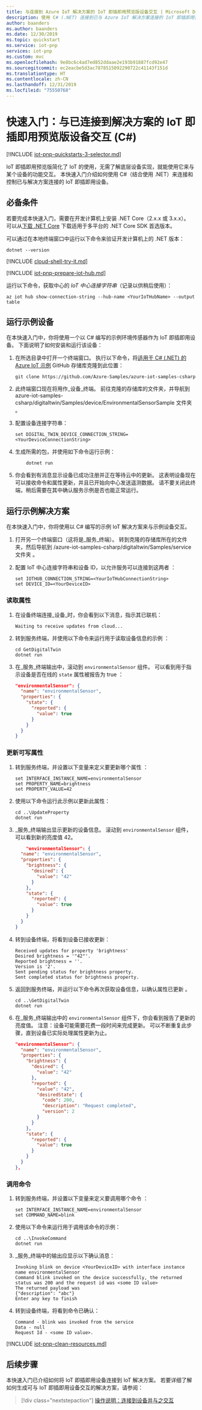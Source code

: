 ```yaml
---
title: 与连接到 Azure IoT 解决方案的 IoT 即插即用预览版设备交互 | Microsoft Docs
description: 使用 C# (.NET) 连接到已与 Azure IoT 解决方案连接的 IoT 即插即用预览版设备并与之交互。
author: baanders
ms.author: baanders
ms.date: 12/30/2019
ms.topic: quickstart
ms.service: iot-pnp
services: iot-pnp
ms.custom: mvc
ms.openlocfilehash: 9e8bc6c4ad7ed852ddaae2e193b91887fcd92e47
ms.sourcegitcommit: ec2eacbe5d3ac7878515092290722c41143f151d
ms.translationtype: HT
ms.contentlocale: zh-CN
ms.lasthandoff: 12/31/2019
ms.locfileid: "75550768"
---
```

# <a name="quickstart-interact-with-an-iot-plug-and-play-preview-device-thats-connected-to-your-solution-c"></a>快速入门：与已连接到解决方案的 IoT 即插即用预览版设备交互 (C#)

[!INCLUDE [iot-pnp-quickstarts-3-selector.md](../../includes/iot-pnp-quickstarts-3-selector.md)]

IoT 即插即用预览版简化了 IoT 的使用，无需了解底层设备实现，就能使用它来与某个设备的功能交互。 本快速入门介绍如何使用 C#（结合使用 .NET）来连接和控制已与解决方案连接的 IoT 即插即用设备。

## <a name="prerequisites"></a>必备条件

若要完成本快速入门，需要在开发计算机上安装 .NET Core（2.x.x 或 3.x.x）。 可以从[下载 .NET Core](https://dotnet.microsoft.com/download/dotnet-core/) 下载适用于多平台的 .NET Core SDK 首选版本。

可以通过在本地终端窗口中运行以下命令来验证开发计算机上的 .NET 版本： 

```cmd/sh
dotnet --version
```

[!INCLUDE [cloud-shell-try-it.md](../../includes/cloud-shell-try-it.md)]

[!INCLUDE [iot-pnp-prepare-iot-hub.md](../../includes/iot-pnp-prepare-iot-hub.md)]

运行以下命令，获取中心的 _IoT 中心连接字符串_（记录以供稍后使用）：

```azurecli-interactive
az iot hub show-connection-string --hub-name <YourIoTHubName> --output table
```

## <a name="run-the-sample-device"></a>运行示例设备

在本快速入门中，你将使用一个以 C# 编写的示例环境传感器作为 IoT 即插即用设备。 下面说明了如何安装和运行该设备：

1. 在所选目录中打开一个终端窗口。 执行以下命令，将[适用于 C# (.NET) 的 Azure IoT 示例](https://github.com/Azure-Samples/azure-iot-samples-csharp) GitHub 存储库克隆到此位置：

    ```cmd/sh
    git clone https://github.com/Azure-Samples/azure-iot-samples-csharp
    ```

1. 此终端窗口现在将用作_设备_终端。 前往克隆的存储库的文件夹，并导航到 azure-iot-samples-csharp/digitaltwin/Samples/device/EnvironmentalSensorSample 文件夹  。

1. 配置设备连接字符串： 

    ```cmd/sh
    set DIGITAL_TWIN_DEVICE_CONNECTION_STRING=<YourDeviceConnectionString>
    ```

1. 生成所需的包，并使用如下命令运行示例：

    ```cmd\sh
        dotnet run
    ```

1. 你会看到有消息显示设备已成功注册并正在等待云中的更新。 这表明设备现在可以接收命令和属性更新，并且已开始向中心发送遥测数据。 请不要关闭此终端，稍后需要在其中确认服务示例是否也能正常运行。

## <a name="run-the-sample-solution"></a>运行示例解决方案

在本快速入门中，你将使用以 C# 编写的示例 IoT 解决方案来与示例设备交互。

1. 打开另一个终端窗口（这将是_服务_终端）。 转到克隆的存储库所在的文件夹，然后导航到 /azure-iot-samples-csharp/digitaltwin/Samples/service 文件夹  。

1. 配置 IoT 中心连接字符串和设备 ID，以允许服务可以连接到这两者   ：

    ```cmd/sh
    set IOTHUB_CONNECTION_STRING=<YourIoTHubConnectionString>
    set DEVICE_ID=<YourDeviceID>
    ```

### <a name="read-a-property"></a>读取属性

1. 在设备终端连接_设备_时，你会看到以下消息，指示其已联机：

    ```cmd/sh
    Waiting to receive updates from cloud...
    ```

1. 转到服务终端，并使用以下命令来运行用于读取设备信息的示例  ：

    ```cmd/sh
    cd GetDigitalTwin
    dotnet run
    ```

1. 在_服务_终端输出中，滚动到 `environmentalSensor` 组件。 可以看到用于指示设备是否在线的 `state` 属性被报告为 true  ：

    ```JSON
    "environmentalSensor": {
      "name": "environmentalSensor",
      "properties": {
        "state": {
          "reported": {
            "value": true
          }
        }
      }
    }
    ```

### <a name="update-a-writable-property"></a>更新可写属性

1. 转到服务终端，并设置以下变量来定义要更新哪个属性  ：
    ```cmd/sh
    set INTERFACE_INSTANCE_NAME=environmentalSensor
    set PROPERTY_NAME=brightness
    set PROPERTY_VALUE=42
    ```

1. 使用以下命令运行此示例以更新此属性：

    ```cmd/sh
    cd ..\UpdateProperty
    dotnet run
    ```

1. _服务_终端输出显示更新的设备信息。 滚动到 `environmentalSensor` 组件，可以看到新的亮度值 42。

    ```json
        "environmentalSensor": {
      "name": "environmentalSensor",
      "properties": {
        "brightness": {
          "desired": {
            "value": "42"
          }
        },
        "state": {
          "reported": {
            "value": true
          }
        }
      }
    }
    ```

1. 转到设备终端，将看到设备已接收更新： 

    ```cmd/sh
    Received updates for property 'brightness'
    Desired brightness = '"42"'.
    Reported brightness = ''.
    Version is '2'.
    Sent pending status for brightness property.
    Sent completed status for brightness property.
    ```
2. 返回到服务终端，并运行以下命令再次获取设备信息，以确认属性已更新  。
    
    ```cmd/sh
    cd ..\GetDigitalTwin
    dotnet run
    ```
3. 在_服务_终端输出中的 `environmentalSensor` 组件下，你会看到报告了更新的亮度值。 注意：设备可能需要花费一段时间来完成更新。 可以不断重复此步骤，直到设备已实际处理属性更新为止。
    
    ```json
    "environmentalSensor": {
      "name": "environmentalSensor",
      "properties": {
        "brightness": {
          "desired": {
            "value": "42"
          },
          "reported": {
            "value": "42",
            "desiredState": {
              "code": 200,
              "description": "Request completed",
              "version": 2
            }
          }
        },
        "state": {
          "reported": {
            "value": true
          }
        }
      }
    },
    ```

### <a name="invoke-a-command"></a>调用命令

1. 转到服务终端，并设置以下变量来定义要调用哪个命令  ：
    ```cmd/sh
    set INTERFACE_INSTANCE_NAME=environmentalSensor
    set COMMAND_NAME=blink
    ```

1. 使用以下命令来运行用于调用该命令的示例：

    ```cmd/sh
    cd ..\InvokeCommand
    dotnet run
    ```

1. _服务_终端中的输出应显示以下确认消息：

    ```cmd/sh
    Invoking blink on device <YourDeviceID> with interface instance name environmentalSensor
    Command blink invoked on the device successfully, the returned status was 200 and the request id was <some ID value>
    The returned payload was
    {"description": "abc"}
    Enter any key to finish
    ```

1. 转到设备终端，将看到命令已确认： 

    ```cmd/sh
    Command - blink was invoked from the service
    Data - null
    Request Id - <some ID value>.
    ```

[!INCLUDE [iot-pnp-clean-resources.md](../../includes/iot-pnp-clean-resources.md)]

## <a name="next-steps"></a>后续步骤

本快速入门已介绍如何将 IoT 即插即用设备连接到 IoT 解决方案。 若要详细了解如何生成可与 IoT 即插即用设备交互的解决方案，请参阅：

> [!div class="nextstepaction"]
> [操作说明：连接到设备并与之交互](howto-develop-solution.md)
